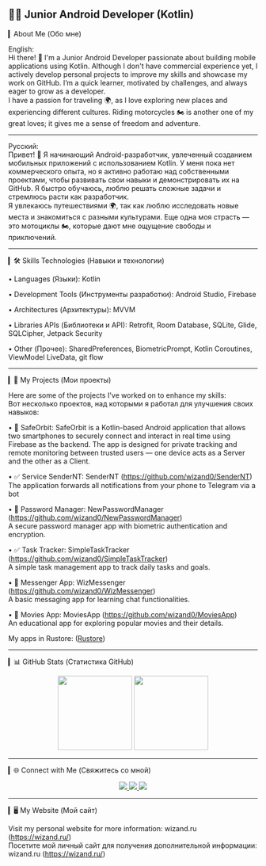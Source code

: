 ## 👨‍💻 Junior Android Developer (Kotlin)

▎About Me (Обо мне)

English:  
Hi there! 👋 I'm a Junior Android Developer passionate about building mobile applications using Kotlin. Although I don't have commercial experience yet, I actively develop personal projects to improve my skills and showcase my work on GitHub. I’m a quick learner, motivated by challenges, and always eager to grow as a developer.  
I have a passion for traveling 🌍, as I love exploring new places and experiencing different cultures. Riding motorcycles 🏍 is another one of my great loves; it gives me a sense of freedom and adventure.

---

Русский:  
Привет! 👋 Я начинающий Android-разработчик, увлеченный созданием мобильных приложений с использованием Kotlin. У меня пока нет коммерческого опыта, но я активно работаю над собственными проектами, чтобы развивать свои навыки и демонстрировать их на GitHub. Я быстро обучаюсь, люблю решать сложные задачи и стремлюсь расти как разработчик.  
Я увлекаюсь путешествиями 🌍, так как люблю исследовать новые места и знакомиться с разными культурами. Еще одна моя страсть — это мотоциклы 🏍, которые дают мне ощущение свободы и приключений.

---

▎🛠️ Skills Technologies (Навыки и технологии)

• Languages (Языки): Kotlin

• Development Tools (Инструменты разработки): Android Studio, Firebase  

• Architectures (Архитектуры): MVVM  

• Libraries  APIs (Библиотеки и API): Retrofit, Room Database, SQLite, Glide, SQLCipher, Jetpack Security  

• Other (Прочее): SharedPreferences, BiometricPrompt, Kotlin Coroutines, ViewModel  LiveData, git flow  

---

▎📂 My Projects (Мои проекты)

Here are some of the projects I've worked on to enhance my skills:  
Вот несколько проектов, над которыми я работал для улучшения своих навыков:

• 👥 SafeOrbit: SafeOrbit is a Kotlin-based Android application that allows two smartphones 
  to securely connect and interact in real time using Firebase as the backend. The app is designed 
  for private tracking and remote monitoring between trusted users — one device acts as a Server and the 
  other as a Client.  

• ✅ Service SenderNT: SenderNT (https://github.com/wizand0/SenderNT)  
  The application forwards all notifications from your phone to Telegram via a bot  

• 🔑 Password Manager: NewPasswordManager (https://github.com/wizand0/NewPasswordManager)  
  A secure password manager app with biometric authentication and encryption.  

• ✅ Task Tracker: SimpleTaskTracker (https://github.com/wizand0/SimpleTaskTracker)  
  A simple task management app to track daily tasks and goals.  

• 💬 Messenger App: WizMessenger (https://github.com/wizand0/WizMessenger)  
  A basic messaging app for learning chat functionalities.  

• 🎥 Movies App: MoviesApp (https://github.com/wizand0/MoviesApp)  
  An educational app for exploring popular movies and their details.  

  My apps in Rustore: ([Rustore](https://www.rustore.ru/catalog/developer/3imqip))

---

▎📊 GitHub Stats (Статистика GitHub)

<p align='center'>
 <a href="https://github.com/wizand0/">
       <img height=150 src="https://github-readme-stats.vercel.app/api?username=wizand0&theme=transparent&show_icons=true"/></a>
   <a href="https://github.com/wizand0/">
       <img height=150 src="https://github-readme-stats.vercel.app/api/top-langs/?username=wizand0&layout=compact&hide=html,css,scss"/></a>
</p>

---

▎🌐 Connect with Me (Свяжитесь со мной)
<p align='center'>
  <a href="mailto:makandrei@gmail.com">
    <img src="https://img.shields.io/badge/How%20_to_reach_me-makadrei%40gmail.com-8A2BE2?style=for-the-badge">
 </a>
   <a href="https://www.linkedin.com/in/wizand0/">
       <img src="https://img.shields.io/badge/linkedin-%230077B5.svg?&style=for-the-badge&logo=linkedin&logoColor=white"/>
   </a>
   <a href="https://t.me/mas2124">
       <img src="https://img.shields.io/badge/Telegram-2CA5E0?style=for-the-badge&logo=telegram&logoColor=white"/>
   </a>


   </p>


---

▎🖥️ My Website (Мой сайт)

Visit my personal website for more information: wizand.ru (https://wizand.ru/)  
Посетите мой личный сайт для получения дополнительной информации: wizand.ru (https://wizand.ru/)

